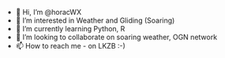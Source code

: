 - 👋 Hi, I’m @horacWX
- 👀 I’m interested in Weather and Gliding (Soaring)
- 🌱 I’m currently learning Python, R
- 💞️ I’m looking to collaborate on soaring weather, OGN network
- 📫 How to reach me - on LKZB :-)

<!---
horacWX/horacWX is a ✨ special ✨ repository because its `README.md` (this file) appears on your GitHub profile.
You can click the Preview link to take a look at your changes.
--->
